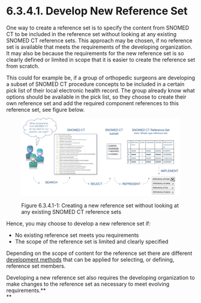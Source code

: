 # 6.3.4.1. Develop New Reference Set

One way to create a reference set is to specify the content from SNOMED CT to be included in the reference set without looking at any existing SNOMED CT reference sets. This approach may be chosen, if no reference set is available that meets the requirements of the developing organization. It may also be because the requirements for the new reference set is so clearly defined or limited in scope that it is easier to create the reference set from scratch.

This could for example be, if a group of orthopedic surgeons are developing a subset of SNOMED CT procedure concepts to be included in a certain pick list of their local electronic health record. The group already know what options should be available in the pick list, so they choose to create their own reference set and add the required component references to this reference set, see figure below.

<figure><img src="../../../images/35985755.png" alt="" title=""><figcaption><p>Figure 6.3.4.1-1: Creating a new reference set without looking at any existing SNOMED CT reference sets</p></figcaption></figure>

  

  

Hence, you may choose to develop a new reference set if:

  * No existing reference set meets you requirements
  * The scope of the reference set is limited and clearly specified

  

Depending on the scope of content for the reference set there are different [development methods](6.3.5-Development-Methods_35985743.html) that can be applied for selecting, or defining, reference set members. 

Developing a new reference set also requires the developing organization to make changes to the reference set as necessary to meet evolving requirements.**  
**

  

